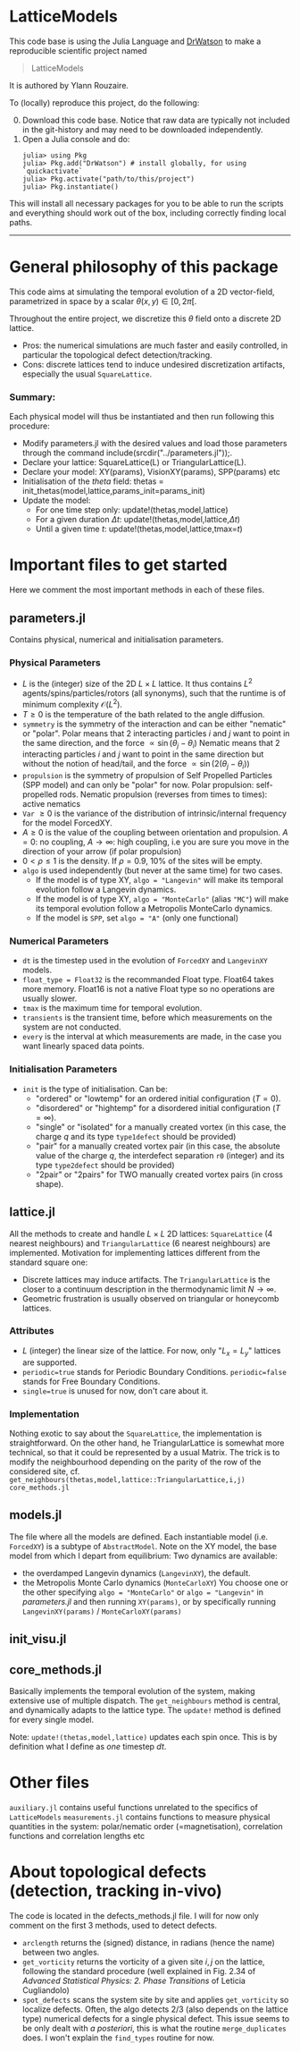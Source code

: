 # LatticeModels

This code base is using the Julia Language and [DrWatson](https://juliadynamics.github.io/DrWatson.jl/stable/)
to make a reproducible scientific project named
> LatticeModels

It is authored by Ylann Rouzaire.

To (locally) reproduce this project, do the following:

0. Download this code base. Notice that raw data are typically not included in the
   git-history and may need to be downloaded independently.
1. Open a Julia console and do:
   ```
   julia> using Pkg
   julia> Pkg.add("DrWatson") # install globally, for using `quickactivate`
   julia> Pkg.activate("path/to/this/project")
   julia> Pkg.instantiate()
   ```

This will install all necessary packages for you to be able to run the scripts and
everything should work out of the box, including correctly finding local paths.

------------------------------------------------------------------------------
# General philosophy of this package
This code aims at simulating the temporal evolution of a 2D vector-field,
parametrized in space by a scalar $\theta(x,y) \in [0,2\pi[$.

Throughout the entire project, we discretize this $\theta$ field onto a discrete 2D lattice.
  - Pros: the numerical simulations are much faster and easily controlled, in particular
the topological defect detection/tracking.
  - Cons: discrete lattices tend to induce undesired discretization artifacts, especially the
usual `SquareLattice`.



### Summary:
Each physical model will thus be instantiated and then run following this procedure:
  - Modify parameters.jl with the desired values and load those parameters through the command include(srcdir("../parameters.jl"));.
  - Declare your lattice: SquareLattice(L) or TriangularLattice(L).
  - Declare your model: XY(params), VisionXY(params), SPP(params) etc
  - Initialisation of the $theta$ field: thetas = init_thetas(model,lattice,params_init=params_init)
  - Update the model:
    - For one time step only: update!(thetas,model,lattice)
    - For a given duration $\Delta t$: update!(thetas,model,lattice,$\Delta t$)
    - Until a given time $t$: update!(thetas,model,lattice,tmax=$t$)

# Important files to get started

Here we comment the most important methods in each of these files.

## parameters.jl
Contains physical, numerical and initialisation parameters.

### Physical Parameters
  - $L$ is the (integer) size of the 2D $L\times L$ lattice. It thus contains $L^2$ agents/spins/particles/rotors (all synonyms),
  such that the runtime is of minimum complexity $\mathcal{O}(L^2)$.
  - $T\ge 0$ is the temperature of the bath related to the angle diffusion.
  - `symmetry` is the symmetry of the interaction and can be either "nematic" or "polar".
  Polar means that 2 interacting particles $i$ and $j$ want to point in the same direction, and the force $\propto \sin(\theta_j - \theta_i)$
  Nematic means that 2 interacting particles $i$ and $j$ want to point in the same direction but without the notion of head/tail, and the force $\propto \sin(2(\theta_j - \theta_i))$
  - `propulsion` is the symmetry of propulsion of Self Propelled Particles (SPP model) and can only be "polar" for now. Polar propulsion: self-propelled rods. Nematic propulsion (reverses from times to times): active nematics
  - `Var` $\ge 0$ is the variance of the distribution of intrinsic/internal frequency for the model ForcedXY.
  - $A\ge 0$ is the value of the coupling between orientation and propulsion. $A = 0$: no coupling, $A \to \infty$: high coupling, i.e you are sure you move in the direction of your arrow (if polar propulsion)
  - $0 <\rho \le 1$ is the density. If $\rho = 0.9$, 10% of the sites will be empty.
  - `algo` is used independently (but never at the same time) for two cases.
    - If the model is of type XY, `algo = "Langevin"` will make its temporal evolution follow a Langevin dynamics.
    - If the model is of type XY, `algo = "MonteCarlo"` (alias `"MC"`)  will make its temporal evolution follow a Metropolis MonteCarlo dynamics.
    - If the model is `SPP`, set `algo = "A"` (only one functional)

### Numerical Parameters
  - `dt` is the timestep used in the evolution of `ForcedXY` and `LangevinXY` models.
  - `float_type = Float32` is the recommanded Float type. Float64 takes more memory. Float16 is not a native Float type so no operations are usually slower.
  - `tmax` is the maximum time for temporal evolution.
  - `transients` is the transient time, before which measurements on the system are not conducted.
  - `every` is the interval at which measurements are made, in the case you want linearly spaced data points.

### Initialisation Parameters
  - `init` is the type of initialisation. Can be:
    - "ordered" or "lowtemp" for an ordered initial configuration ($T=0$).
    - "disordered" or "hightemp" for a disordered initial configuration ($T=\infty$).
    - "single" or "isolated" for a manually created vortex (in this case, the charge $q$ and its type `type1defect` should be provided)
    - "pair" for a manually created vortex pair (in this case, the absolute value of the charge $q$, the interdefect separation `r0` (integer) and its type `type2defect` should be provided)
    - "2pair" or "2pairs" for TWO manually created vortex pairs (in cross shape).

## lattice.jl
All the methods to create and handle $L\times L$ 2D lattices: `SquareLattice` (4 nearest neighbours) and `TriangularLattice` (6 nearest neighbours) are implemented.
Motivation for implementing lattices different from the standard square one:
  - Discrete lattices may induce artifacts. The `TriangularLattice` is the closer to a continuum description in the thermodynamic limit $N\to\infty$.
  - Geometric frustration is usually observed on triangular or honeycomb lattices.

### Attributes
  - $L$ (integer) the linear size of the lattice. For now, only "$L_x = L_y$" lattices are supported.
  - `periodic=true` stands for Periodic Boundary Conditions. `periodic=false` stands for Free Boundary Conditions.
  - `single=true` is unused for now, don't care about it.

### Implementation
Nothing exotic to say about the `SquareLattice`, the implementation is straightforward.
On the other hand, he TriangularLattice is somewhat more technical, so that it could be represented by a usual Matrix.
The trick is to modify the neighbourhood depending on the parity of the row of the considered site, cf. `get_neighbours(thetas,model,lattice::TriangularLattice,i,j)` `core_methods.jl`

## models.jl
The file where all the models are defined.
Each instantiable model (i.e. `ForcedXY`) is a subtype of `AbstractModel`.
Note on the XY model, the base model from which I depart from equilibrium:
Two dynamics are available:
  - the overdamped Langevin dynamics (`LangevinXY`), the default.
  - the Metropolis Monte Carlo dynamics (`MonteCarloXY`)
You choose one or the other specifying `algo = "MonteCarlo"` or `algo = "Langevin"` in *parameters.jl* and then running `XY(params)`,
or by specifically running `LangevinXY(params)` / `MonteCarloXY(params)`

## init_visu.jl

## core_methods.jl
Basically implements the temporal evolution of the system, making extensive use of multiple dispatch.
The `get_neighbours` method is central, and dynamically adapts to the lattice type.
The `update!` method is defined for every single model.

Note: `update!(thetas,model,lattice)` updates each spin once. This is by definition what I define as *one* timestep $dt$.

# Other files
`auxiliary.jl` contains useful functions unrelated to the specifics of `LatticeModels`
`measurements.jl` contains functions to measure physical quantities in the system: polar/nematic order (=magnetisation), correlation functions and correlation lengths etc

# About topological defects (detection, tracking in-vivo)
The code is located in the defects_methods.jl file.
I will for now only comment on the first 3 methods, used to detect defects.
  - `arclength` returns the (signed) distance, in radians (hence the name) between two angles.
  - `get_vorticity` returns the vorticity of a given site $i,j$ on the lattice, following the standard procedure (well explained in Fig. 2.34 of *Advanced Statistical Physics: 2. Phase Transitions* of Leticia Cugliandolo)
  - `spot_defects` scans the system site by site and applies `get_vorticity` so localize defects. Often, the algo detects 2/3 (also depends on the lattice type) numerical defects for a single physical defect.
  This issue seems to be only dealt with *a posteriori*, this is what the routine `merge_duplicates` does. I won't explain the `find_types` routine for now.
